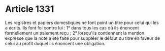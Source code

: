 # Article 1331

Les registres et papiers domestiques ne font point un titre pour celui qui les a écrits. Ils font foi contre lui : 1° dans tous les cas où ils énoncent formellement un paiement reçu ; 2° lorsqu'ils contiennent la mention expresse que la note a été faite pour suppléer le défaut du titre en faveur de celui au profit duquel ils énoncent une obligation.